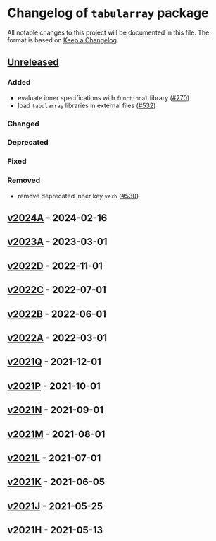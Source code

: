 # Changelog of `tabularray` package

All notable changes to this project will be documented in this file.
The format is based on [Keep a Changelog](https://keepachangelog.com).

## [Unreleased]

### Added

- evaluate inner specifications with `functional` library ([#270])
- load `tabularray` libraries in external files ([#532])

### Changed

### Deprecated

### Fixed

### Removed

- remove deprecated inner key `verb` ([#530])

## [v2024A] - 2024-02-16

## [v2023A] - 2023-03-01

## [v2022D] - 2022-11-01

## [v2022C] - 2022-07-01

## [v2022B] - 2022-06-01

## [v2022A] - 2022-03-01

## [v2021Q] - 2021-12-01

## [v2021P] - 2021-10-01

## [v2021N] - 2021-09-01

## [v2021M] - 2021-08-01

## [v2021L] - 2021-07-01

## [v2021K] - 2021-06-05

## [v2021J] - 2021-05-25

## v2021H - 2021-05-13

[#270]: https://github.com/lvjr/tabularray/issues/270
[#530]: https://github.com/lvjr/tabularray/issues/530
[#532]: https://github.com/lvjr/tabularray/issues/532

[Unreleased]: https://github.com/lvjr/tabularray/compare/2024A...HEAD
[v2024A]: https://github.com/lvjr/tabularray/compare/2023A...2024A
[v2023A]: https://github.com/lvjr/tabularray/compare/2022D...2023A
[v2022D]: https://github.com/lvjr/tabularray/compare/2022C...2022D
[v2022C]: https://github.com/lvjr/tabularray/compare/2022B...2022C
[v2022B]: https://github.com/lvjr/tabularray/compare/2022A...2022B
[v2022A]: https://github.com/lvjr/tabularray/compare/2021Q...2022A
[v2021Q]: https://github.com/lvjr/tabularray/compare/2021P...2021Q
[v2021P]: https://github.com/lvjr/tabularray/compare/2021N...2021P
[v2021N]: https://github.com/lvjr/tabularray/compare/2021M...2021N
[v2021M]: https://github.com/lvjr/tabularray/compare/2021L...2021M
[v2021L]: https://github.com/lvjr/tabularray/compare/2021K...2021L
[v2021K]: https://github.com/lvjr/tabularray/compare/2021J...2021K
[v2021J]: https://github.com/lvjr/tabularray/compare/2021H...2021J
